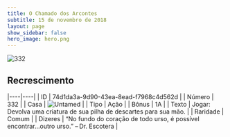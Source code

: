 ```yaml
---
title: O Chamado dos Arcontes
subtitle: 15 de novembro de 2018
layout: page
show_sidebar: false
hero_image: hero.png
---
```


![332](https://cdn.keyforgegame.com/media/card_front/pt/341_332_R2GQWP4RXCM4_pt.png)

## Recrescimento

|----|----|
| ID | 74d1da3a-9d90-43ea-8ead-f7968c4d562d |
| Número | 332 |
| Casa | ![Untamed](https://archonarcana.com/images/thumb/b/bd/Untamed.png/22px-Untamed.png "Indomados") |
| Tipo | Ação |
| Bônus | 1A |
| Texto | Jogar: Devolva uma criatura de sua pilha de descartes para sua mão. |
| Raridade | Comum |
| Dizeres | “No fundo do coração de todo urso, é possível encontrar...outro urso.” – Dr. Escotera |
